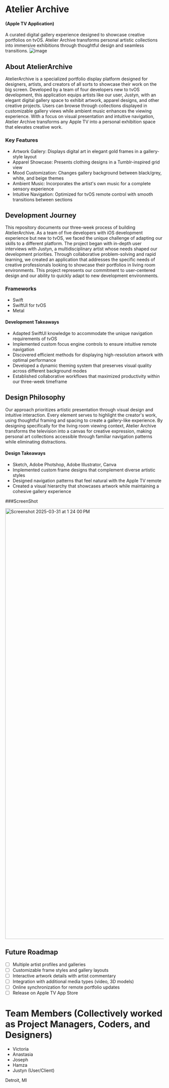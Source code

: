 # Atelier Archive
#### (Apple TV Application)
A curated digital gallery experience designed to showcase creative portfolios on tvOS. Atelier Archive transforms personal artistic collections into immersive exhibitions through thoughtful design and seamless transitions.
![image](https://github.com/user-attachments/assets/8876d70e-c18b-411a-91c8-1f0b430e03e5)


## About AtelierArchive
AtelierArchive is a specialized portfolio display platform designed for designers, artists, and creators of all sorts to showcase their work on the big screen. Developed by a team of four developers new to tvOS development, this application equips artists like our user, Justyn, with an elegant digital gallery space to exhibit artwork, apparel designs, and other creative projects. Users can browse through collections displayed in customizable gallery views while ambient music enhances the viewing experience. With a focus on visual presentation and intuitive navigation, Atelier Archive transforms any Apple TV into a personal exhibition space that elevates creative work.

### Key Features
- Artwork Gallery: Displays digital art in elegant gold frames in a gallery-style layout
- Apparel Showcase: Presents clothing designs in a Tumblr-inspired grid view
- Mood Customization: Changes gallery background between black/grey, white, and beige themes
- Ambient Music: Incorporates the artist's own music for a complete sensory experience
- Intuitive Navigation: Optimized for tvOS remote control with smooth transitions between sections

## Development Journey
This repository documents our three-week process of building AtelierArchive. As a team of five developers with iOS development experience but new to tvOS, we faced the unique challenge of adapting our skills to a different platform. The project began with in-depth user interviews with Justyn, a multidisciplinary artist whose needs shaped our development priorities. Through collaborative problem-solving and rapid learning, we created an application that addresses the specific needs of creative professionals looking to showcase their portfolios in living room environments. This project represents our commitment to user-centered design and our ability to quickly adapt to new development environments.

### Frameworks
- Swift
- SwiftUI for tvOS
- Metal

#### Development Takeaways
- Adapted SwiftUI knowledge to accommodate the unique navigation requirements of tvOS
- Implemented custom focus engine controls to ensure intuitive remote navigation
- Discovered efficient methods for displaying high-resolution artwork with optimal performance
- Developed a dynamic theming system that preserves visual quality across different background modes
- Established collaborative workflows that maximized productivity within our three-week timeframe

## Design Philosophy
Our approach prioritizes artistic presentation through visual design and intuitive interaction. Every element serves to highlight the creator's work, using thoughtful framing and spacing to create a gallery-like experience. By designing specifically for the living room viewing context, Atelier Archive transforms the television into a canvas for creative expression, making personal art collections accessible through familiar navigation patterns while eliminating distractions.

#### Design Takeaways
- Sketch, Adobe Photshop, Adobe Illustrator, Canva
- Implemented custom frame designs that complement diverse artistic styles
- Designed navigation patterns that feel natural with the Apple TV remote
- Created a visual hierarchy that showcases artwork while maintaining a cohesive gallery experience

###ScreenShot

<img width="1366" alt="Screenshot 2025-03-31 at 1 24 00 PM" src="https://github.com/user-attachments/assets/aa65fa1a-1697-447c-9cca-f4eed4d08c89" />


## Future Roadmap 
- [ ] Multiple artist profiles and galleries
- [ ] Customizable frame styles and gallery layouts
- [ ] Interactive artwork details with artist commentary
- [ ] Integration with additional media types (video, 3D models)
- [ ] Online synchronization for remote portfolio updates
- [ ] Release on Apple TV App Store

# Team Members (Collectively worked as Project Managers, Coders, and Designers)
- Victoria
- Anastasia
- Joseph
- Hamza
- Justyn (User/Client)

Detroit, MI
